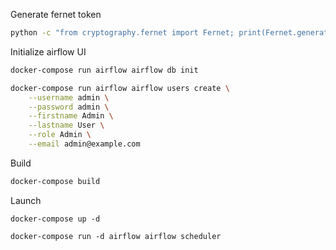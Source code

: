 Generate fernet token

```bash
python -c "from cryptography.fernet import Fernet; print(Fernet.generate_key().decode())"
```

Initialize airflow UI

```bash
docker-compose run airflow airflow db init
```

```bash
docker-compose run airflow airflow users create \
    --username admin \
    --password admin \
    --firstname Admin \
    --lastname User \
    --role Admin \
    --email admin@example.com
```

Build

```bash
docker-compose build
```

Launch

```
docker-compose up -d
```

```
docker-compose run -d airflow airflow scheduler
```
